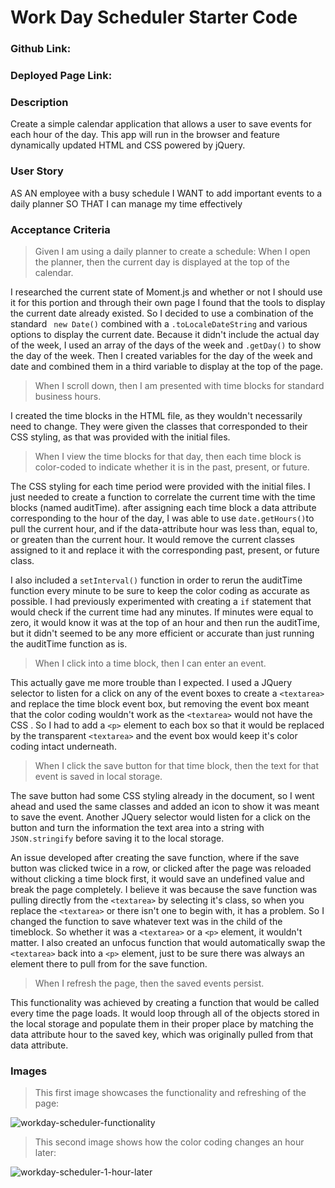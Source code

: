 # Work Day Scheduler Starter Code

### Github Link:

### Deployed Page Link:

### Description 
Create a simple calendar application that allows a user to save events for each hour of the day. This app will run in the browser and feature dynamically updated HTML and CSS powered by jQuery.

### User Story
AS AN employee with a busy schedule
I WANT to add important events to a daily planner
SO THAT I can manage my time effectively

### Acceptance Criteria
> Given I am using a daily planner to create a schedule:
> When I open the planner, then the current day is displayed at the top of the calendar.

I researched the current state of Moment.js and whether or not I should use it for this portion and through their own page I found that the tools to display the current date already existed. So I decided to use a combination of the standard ``` new Date()``` combined with a ```.toLocaleDateString``` and various options to display the current date. Because it didn't include the actual day of the week, I used an array of the days of the week and ```.getDay()``` to show the day of the week. Then I created variables for the day of the week and date and combined them in a third variable to display at the top of the page. 

> When I scroll down, then I am presented with time blocks for standard business hours.

I created the time blocks in the HTML file, as they wouldn't necessarily need to change. They were given the classes that corresponded to their CSS styling, as that was provided with the initial files. 

> When I view the time blocks for that day, then each time block is color-coded to indicate whether it is in the past, present, or future.

The CSS styling for each time period were provided with the initial files. I just needed to create a function to correlate the current time with the time blocks (named auditTime). after assigning each time block a data attribute corresponding to the hour of the day, I was able to use ```date.getHours()```to pull the current hour, and if the data-attribute hour was less than, equal to, or greaten than the current hour. It would remove the current classes assigned to it and replace it with the corresponding past, present, or future class. 

I also included a ```setInterval()``` function in order to rerun the auditTime function every minute to be sure to keep the color coding as accurate as possible. I had previously experimented with creating a ```if``` statement that would check if the current time had any minutes. If minutes were equal to zero, it would know it was at the top of an hour and then run the auditTime, but it didn't seemed to be any more efficient or accurate than just running the auditTime function as is. 

> When I click into a time block, then I can enter an event.
 
This actually gave me more trouble than I expected. I used a JQuery selector to listen for a click on any of the event boxes to create a ```<textarea>``` and replace the time block event box, but removing the event box meant that the color coding wouldn't work as the ```<textarea>``` would not have the CSS . So I had to add a ```<p>``` element to each box so that it would be replaced by the transparent ```<textarea>``` and the event box would keep it's color coding intact underneath. 

> When I click the save button for that time block, then the text for that event is saved in local storage.

The save button had some CSS styling already in the document, so I went ahead and used the same classes and added an icon to show it was meant to save the event. Another JQuery selector would listen for a click on the button and turn the information the text area into a string with ```JSON.stringify``` before saving it to the local storage. 

An issue developed after creating the save function, where if the save button was clicked twice in a row, or clicked after the page was reloaded without clicking a time block first, it would save an undefined value and break the page completely. I believe it was because the save function was pulling directly from the ```<textarea>``` by selecting it's class, so when you replace the ```<textarea>``` or there isn't one to begin with, it has a problem. So I changed the function to save whatever text was in the child of the timeblock. So whether it was a ```<textarea>``` or a ```<p>``` element, it wouldn't matter. I also created an unfocus function that would automatically swap the ```<textarea>``` back into a ```<p>``` element, just to be sure there was always an element there to pull from for the save function. 

> When I refresh the page, then the saved events persist.

This functionality was achieved by creating a function that would be called every time the page loads. It would loop through all of the objects stored in the local storage and populate them in their proper place by matching the data attribute hour to the saved key, which was originally pulled from that data attribute. 

### Images
> This first image showcases the functionality and refreshing of the page: 

![workday-scheduler-functionality](https://user-images.githubusercontent.com/90019024/144767366-5fbe913e-1ff1-4f5c-97ae-47c4af9db9dd.gif)

> This second image shows how the color coding changes an hour later: 

![workday-scheduler-1-hour-later](https://user-images.githubusercontent.com/90019024/144767376-c7a5ea49-feec-44e4-8ac8-35f703dcdac6.JPG)
